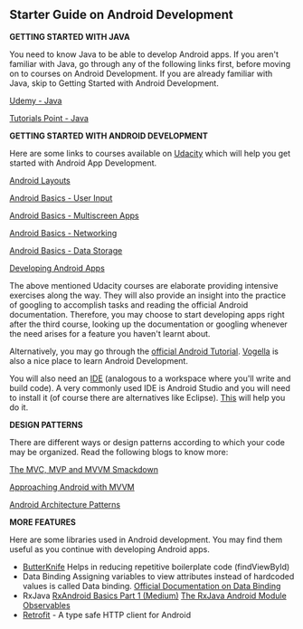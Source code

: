 ## Starter Guide on Android Development

**GETTING STARTED WITH JAVA**

You need to know Java to be able to develop Android apps. If you aren&#39;t familiar with Java, go through any of the following links first, before moving on to courses on Android Development. If you are already familiar with Java, skip to Getting Started with Android Development.

[Udemy - Java](https://www.udemy.com/java-tutorial/learn/v4/content)

[Tutorials Point - Java](https://www.tutorialspoint.com/java/index.htm)

**GETTING STARTED WITH ANDROID DEVELOPMENT**

Here are some links to courses available on [Udacity](https://www.udacity.com/) which will help you get started with Android App Development.

[Android Layouts](https://classroom.udacity.com/courses/ud834)

[Android Basics - User Input](https://in.udacity.com/course/android-basics-user-input--ud836)

[Android Basics - Multiscreen Apps](https://in.udacity.com/course/android-basics-multiscreen-apps--ud839)

[Android Basics - Networking](https://in.udacity.com/course/android-basics-networking--ud843)

[Android Basics - Data Storage](https://in.udacity.com/course/android-basics-data-storage--ud845)

[Developing Android Apps](https://in.udacity.com/course/new-android-fundamentals--ud851)

The above mentioned Udacity courses are elaborate providing intensive exercises along the way. They will also provide an insight into the practice of googling to accomplish tasks and reading the official Android documentation. Therefore, you may choose to start developing apps right after the third course, looking up the documentation or googling whenever the need arises for a feature you haven&#39;t learnt about.

Alternatively, you may go through the [official Android Tutorial](https://developer.android.com/training/index.html). [Vogella](http://www.vogella.com/tutorials/Android/article.html) is also a nice place to learn Android Development.

You will also need an [IDE](https://en.wikipedia.org/wiki/Integrated_development_environment) (analogous to a workspace where you&#39;ll write and build code). A very commonly used IDE is Android Studio and you will need to install it (of course there are alternatives like Eclipse).   [This](https://in.udacity.com/course/how-to-install-android-studio--ud808/?) will help you do it.

**DESIGN PATTERNS**

There are different ways or design patterns according to which your code may be organized. Read the following blogs to know more:

[The MVC, MVP and MVVM Smackdown](https://academy.realm.io/posts/eric-maxwell-mvc-mvp-and-mvvm-on-android/)

[Approaching Android with MVVM](https://labs.ribot.co.uk/approaching-android-with-mvvm-8ceec02d5442)

[Android Architecture Patterns](https://medium.com/upday-devs/android-architecture-patterns-part-1-model-view-controller-3baecef5f2b6)

**MORE FEATURES**

Here are some libraries used in Android development. You may find them useful as you continue with developing Android apps.

- [ButterKnife](https://medium.com/@pranaypatel/butterknife-a-viewbinding-library-for-android-beginner-guide-fd92caf8e505)
Helps in reducing repetitive boilerplate code (findViewById)
- Data Binding
Assigning variables to view attributes instead of hardcoded values is called Data binding.
 [Official Documentation on Data Binding](https://developer.android.com/topic/libraries/data-binding/index.html)
- RxJava
 [RxAndroid Basics Part 1 (Medium)](https://medium.com/@kurtisnusbaum/rxandroid-basics-part-1-c0d5edcf6850)
 [The RxJava Android Module](https://github.com/ReactiveX/RxJava/wiki/The-RxJava-Android-Module)
 [Observables](http://reactivex.io/documentation/observable.html)
- [Retrofit](http://square.github.io/retrofit/) - A type safe HTTP client for Android
